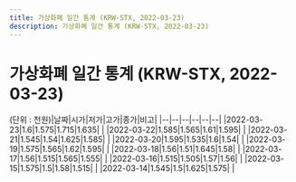 ```yaml
---
title: 가상화폐 일간 통계 (KRW-STX, 2022-03-23)
description: 가상화폐 일간 통계 (KRW-STX, 2022-03-23)
---
```


가상화폐 일간 통계 (KRW-STX, 2022-03-23)
===

(단위 : 천원)|날짜|시가|저가|고가|종가|비고|
|--|--|--|--|--|--|
|2022-03-23|1.6|1.575|1.715|1.635|    |
|2022-03-22|1.585|1.565|1.61|1.595|    |
|2022-03-21|1.545|1.54|1.625|1.585|    |
|2022-03-20|1.595|1.535|1.6|1.54|    |
|2022-03-19|1.575|1.565|1.62|1.595|    |
|2022-03-18|1.56|1.51|1.645|1.58|    |
|2022-03-17|1.56|1.515|1.565|1.555|    |
|2022-03-16|1.515|1.505|1.57|1.56|    |
|2022-03-15|1.575|1.5|1.58|1.515|    |
|2022-03-14|1.545|1.5|1.625|1.575|    |
